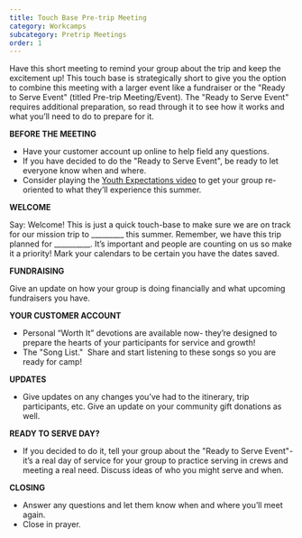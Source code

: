 ```yaml
---
title: Touch Base Pre-trip Meeting
category: Workcamps
subcategory: Pretrip Meetings
order: 1
---
```


Have this short meeting to remind your group about the trip and keep the excitement up\! This touch base is strategically short to give you the option to combine this meeting with a larger event like a fundraiser or the "Ready to Serve Event" (titled Pre-trip Meeting/Event). The "Ready to Serve Event" requires additional preparation, so read through it to see how it works and what you’ll need to do to prepare for it.

**BEFORE THE MEETING**

* Have your customer account up online to help field any questions.
* If you have decided to do the "Ready to Serve Event", be ready to let everyone know when and where.
* Consider playing the [Youth Expectations video](https://vimeo.com/300598078)&nbsp;to get your group re-oriented to what they’ll experience this summer.

**WELCOME**

Say: Welcome\! This is just a quick touch-base to make sure we are on track for our mission trip to \_\_\_\_\_\_\_\_\_ this summer. Remember, we have this trip planned for \_\_\_\_\_\_\_\_\_\_. It’s important and people are counting on us so make it a priority\! Mark your calendars to be certain you have the dates saved.

**FUNDRAISING**

Give an update on how your group is doing financially and what upcoming fundraisers you have.

**YOUR CUSTOMER ACCOUNT**

* Personal “Worth It” devotions are available now- they’re designed to prepare the hearts of your participants for service and growth\!&nbsp;
* The "Song List." &nbsp;Share and start listening to these songs so you are ready for camp\!&nbsp;

**UPDATES**

* Give updates on any changes you’ve had to the itinerary, trip participants, etc. Give an update on your community gift donations as well.

**READY TO SERVE DAY?**

* If you decided to do it, tell your group about the "Ready to Serve Event"- it’s a real day of service for your group to practice serving in crews and meeting a real need. Discuss ideas of who you might serve and when.

**CLOSING**

* Answer any questions and let them know when and where you’ll meet again.
* Close in prayer.
